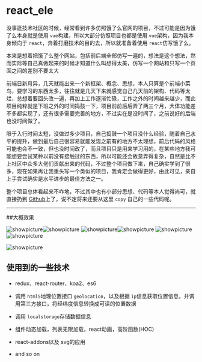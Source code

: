 # react_ele

没事逛技术社区的时候，经常看到许多仿照饿了么官网的项目，不过可能是因为饿了么本身就是使用 `vue`构建，所以大部分仿照项目也都是使用 `vue`架构，因为我本身倾向于 `react`，奔着打磨技术的目的去，所以就准备着使用 `react`仿写饿了么。

本来是想着把饿了么整个网站，包括前后端全部仿写一遍的，想法是这个想法，然而实际等自己真做起来的时候才知道什么叫想得太美，仿写一个网站和只写一个页面之间的差别不要太大

前端日新月异，几天就能出来一个新框架、概念、思想，本人只算是个前端小菜鸟，要学习的东西太多，往往就是几天下来就感觉自己几天前的架构、代码等太烂，总想着要回头改一遍，再加上工作逐渐忙碌，工作之外的时间越来越少，而此项目纯粹就是下班之外的时间捣鼓一下，项目前前后后弄了两三个月，大体功能差不多都实现了，还有很多需要完善的地方，不过实在是没时间了，之前说好的后端也没时间做了。

限于入行时间太短，没做过多少项目，自己捣鼓一个项目没什么经验，随着自己水平的提升，做到最后自己很容易就能发现之前有的地方不太理想，前后代码的风格可能也会不一致，但也没时间改了，而且项目只是用来学习用的，在某些地方我可能想要尝试某种以前没有接触过的东西，所以可能还会故意弄得复杂，自然是比不上社区中众多大佬们贡献出来的代码，不过整个项目做下来，自己确实学到了很多，现在如果再让我重头写一个类似的项目，我肯定会做得更好，由此可见，亲自上手尝试确实是水平进步的最佳方法之一。

整个项目总体看起来不咋地，不过其中也有小部分思想、代码等本人觉得尚可，就直接扔到 [Github]()上了，说不定将来还要从这里 `copy` 自己的一些代码呢。

---
##大概效果

![showpicture](https://github.com/accforgit/react_ele/blob/master/img/1.png)![showpicture](https://github.com/accforgit/react_ele/blob/master/img/2.png)
![showpicture](https://github.com/accforgit/react_ele/blob/master/img/3.png)![showpicture](https://github.com/accforgit/react_ele/blob/master/img/4.png)
![showpicture](https://github.com/accforgit/react_ele/blob/master/img/5.png)![showpicture](https://github.com/accforgit/react_ele/blob/master/img/6.png)

![showpicture](https://github.com/accforgit/react_ele/blob/master/img/react_ele.gif)

## 使用到的一些技术

- redux、react-router、koa2、es6

- 调用 `html5`地理位置接口 `geolocation`，以及根据 `ip`信息获取位置信息，并调用第三方接口，将经纬度信息转换成可读的位置数据

- 调用 `localstorage`存储数据信息

- 组件动态加载，列表无限加载，react动画，高阶函数(HOC)

- react-addons以及 svg的应用
- and so on



